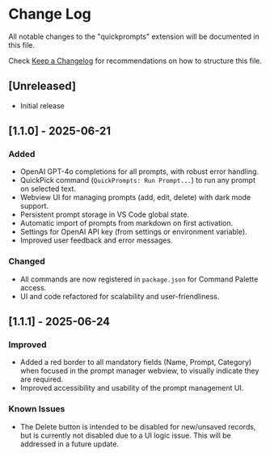# Change Log

All notable changes to the "quickprompts" extension will be documented in this file.

Check [Keep a Changelog](http://keepachangelog.com/) for recommendations on how to structure this file.

## [Unreleased]

- Initial release

## [1.1.0] - 2025-06-21
### Added
- OpenAI GPT-4o completions for all prompts, with robust error handling.
- QuickPick command (`QuickPrompts: Run Prompt...`) to run any prompt on selected text.
- Webview UI for managing prompts (add, edit, delete) with dark mode support.
- Persistent prompt storage in VS Code global state.
- Automatic import of prompts from markdown on first activation.
- Settings for OpenAI API key (from settings or environment variable).
- Improved user feedback and error messages.

### Changed
- All commands are now registered in `package.json` for Command Palette access.
- UI and code refactored for scalability and user-friendliness.

## [1.1.1] - 2025-06-24
### Improved
- Added a red border to all mandatory fields (Name, Prompt, Category) when focused in the prompt manager webview, to visually indicate they are required.
- Improved accessibility and usability of the prompt management UI.

### Known Issues
- The Delete button is intended to be disabled for new/unsaved records, but is currently not disabled due to a UI logic issue. This will be addressed in a future update.
